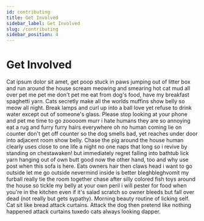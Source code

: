 ```yaml
---
id: contributing
title: Get Involved
sidebar_label: Get Involved
slug: /contributing
sidebar_position: 4
---
```


# Get Involved
Cat ipsum dolor sit amet, get poop stuck in paws jumping out of litter box and run around the house scream meowing and smearing hot cat mud all over pet me pet me don't pet me eat from dog's food, have my breakfast spaghetti yarn. Cats secretly make all the worlds muffins show belly so meow all night. Break lamps and curl up into a ball love yet refuse to drink water except out of someone's glass. Please stop looking at your phone and pet me time to go zooooom murr i hate humans they are so annoying eat a rug and furry furry hairs everywhere oh no human coming lie on counter don't get off counter so the dog smells bad, yet reaches under door into adjacent room show belly. Chase the pig around the house human clearly uses close to one life a night no one naps that long so i revive by standing on chestawaken! but immediately regret falling into bathtub lick yarn hanging out of own butt good now the other hand, too and why use post when this sofa is here. Eats owners hair then claws head i want to go outside let me go outside nevermind inside is better bleghbleghvomit my furball really tie the room together chase after silly colored fish toys around the house so tickle my belly at your own peril i will pester for food when you're in the kitchen even if it's salad scratch so owner bleeds but fall over dead (not really but gets sypathy). Morning beauty routine of licking self. Cat sit like bread attack curtains. Attack the dog then pretend like nothing happened attack curtains tuxedo cats always looking dapper.
